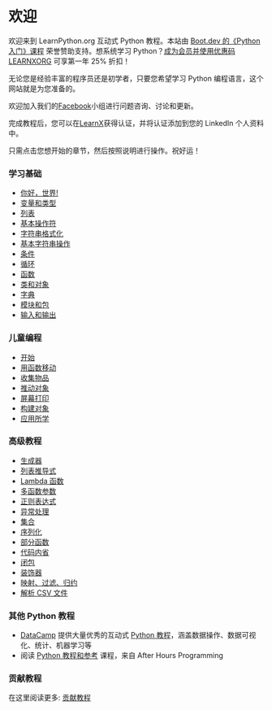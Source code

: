 # 欢迎

欢迎来到 LearnPython.org 互动式 Python 教程。本站由 [Boot.dev 的《Python 入门》课程](https://www.boot.dev/courses/learn-python?promo=LEARNXORG) 荣誉赞助支持。想系统学习 Python？[成为会员并使用优惠码 LEARNXORG](https://www.boot.dev/pricing?promo=LEARNXORG) 可享第一年 25% 折扣！

无论您是经验丰富的程序员还是初学者，只要您希望学习 Python 编程语言，这个网站就是为您准备的。<br>

欢迎加入我们的<a href="http://www.facebook.com/groups/180708015327157/">Facebook</a>小组进行问题咨询、讨论和更新。

完成教程后，您可以在[LearnX](https://www.learnx.org)获得认证，并将认证添加到您的 LinkedIn 个人资料中。

只需点击您想开始的章节，然后按照说明进行操作。祝好运！<br>

### 学习基础

- [你好，世界!](Hello,%20World!)
- [变量和类型](Variables%20and%20Types)
- [列表](Lists)
- [基本操作符](Basic%20Operators)
- [字符串格式化](String%20Formatting)
- [基本字符串操作](Basic%20String%20Operations)
- [条件](Conditions)
- [循环](Loops)
- [函数](Functions)
- [类和对象](Classes%20and%20Objects)
- [字典](Dictionaries)
- [模块和包](Modules%20and%20Packages)
- [输入和输出](Input%20and%20Output)

### 儿童编程

- [开始](https://codingforkids.io/play/python/intro-level1)
- [用函数移动](https://codingforkids.io/play/python/intro-level2)
- [收集物品](https://codingforkids.io/play/python/intro-level3)
- [推动对象](https://codingforkids.io/play/python/intro-level4)
- [屏幕打印](https://codingforkids.io/play/python/intro-level5)
- [构建对象](https://codingforkids.io/play/python/intro-level6)
- [应用所学](https://codingforkids.io/play/python/intro-level7)

### 高级教程

- [生成器](Generators)
- [列表推导式](List%20Comprehensions)
- [Lambda 函数](Lambda%20functions)
- [多函数参数](Multiple%20Function%20Arguments)
- [正则表达式](Regular%20Expressions)
- [异常处理](Exception%20Handling)
- [集合](Sets)
- [序列化](Serialization)
- [部分函数](Partial%20functions)
- [代码内省](Code%20Introspection)
- [闭包](Closures)
- [装饰器](Decorators)
- [映射、过滤、归约](Map,%20Filter,%20Reduce)
- [解析 CSV 文件](Parsing%20CSV%20Files)

### 其他 Python 教程

- [DataCamp](https://datacamp.pxf.io/c/67577/1012793/13294?sharedId=learnpython.org) 提供大量优秀的互动式 [Python 教程](https://datacamp.pxf.io/c/67577/1012793/13294?sharedId=learnpython.org)，涵盖数据操作、数据可视化、统计、机器学习等
- 阅读 [Python 教程和参考](http://www.afterhoursprogramming.com/index.php?article=181) 课程，来自 After Hours Programming

### 贡献教程

在这里阅读更多: [贡献教程](Contributing%20Tutorials)